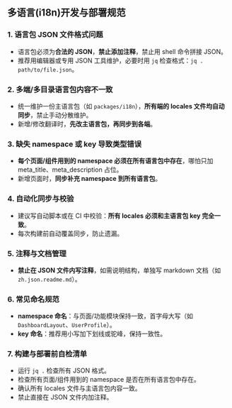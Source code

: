 ## 多语言(i18n)开发与部署规范

### 1. 语言包 JSON 文件格式问题
- 语言包必须为**合法的 JSON**，**禁止添加注释**，禁止用 shell 命令拼接 JSON。
- 推荐用编辑器或专用 JSON 工具维护，必要时用 `jq` 检查格式：`jq . path/to/file.json`。

### 2. 多端/多目录语言包内容不一致
- 统一维护一份主语言包（如 `packages/i18n`），**所有端的 locales 文件均自动同步**，禁止手动分散维护。
- 新增/修改翻译时，**先改主语言包，再同步到各端**。

### 3. 缺失 namespace 或 key 导致类型错误
- **每个页面/组件用到的 namespace 必须在所有语言包中存在**，哪怕只加 meta_title、meta_description 占位。
- 新增页面时，**同步补充 namespace 到所有语言包**。

### 4. 自动化同步与校验
- 建议写自动脚本或在 CI 中校验：**所有 locales 必须和主语言包 key 完全一致**。
- 每次构建前自动覆盖同步，防止遗漏。

### 5. 注释与文档管理
- **禁止在 JSON 文件内写注释**，如需说明结构，单独写 markdown 文档（如 `zh.json.readme.md`）。

### 6. 常见命名规范
- **namespace 命名**：与页面/功能模块保持一致，首字母大写（如 `DashboardLayout`、`UserProfile`）。
- **key 命名**：推荐用小写加下划线或驼峰，保持一致性。

### 7. 构建与部署前自检清单
- 运行 `jq .` 检查所有 JSON 格式。
- 检查所有页面/组件用到的 namespace 是否在所有语言包中存在。
- 确认所有 locales 文件与主语言包内容一致。
- 禁止直接在 JSON 文件内加注释。 